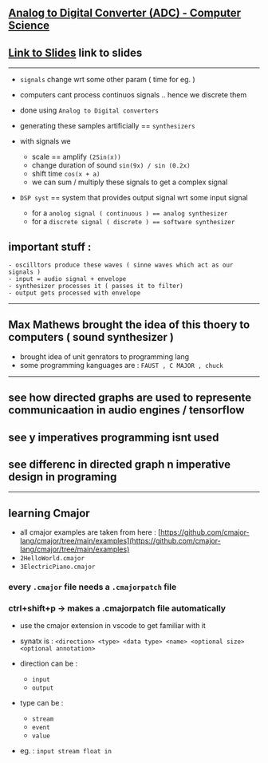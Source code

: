 ## [Analog to Digital Converter (ADC) - Computer Science](https://youtu.be/UNsZ1TzyMEk?si=rTAoz8YUntnGSWPz)

## [Link to Slides](https://data.audio.dev/talks/2023/practical-dsp-and-audio-programming/slides.pdf) link to slides
----------------------

- `signals` change wrt some other param ( time for eg. )

- computers cant process continuos signals .. hence we discrete them 
- done using `Analog to Digital converters`
- generating these samples artificially == `synthesizers`
- with signals we 
    - scale == amplify `(2Sin(x))`
    - change duration of sound `sin(9x) / sin (0.2x)`
    - shift time `cos(x + a)`
    - we can sum / multiply these signals to get a complex signal

- `DSP syst` == system that provides output signal wrt some input signal
    - for a `anolog signal ( continuous ) == analog synthesizer`
    - for a `discrete signal ( discrete ) == software synthesizer`

## important stuff : 

    - oscilltors produce these waves ( sinne waves which act as our signals )
    - input = audio signal + envelope
    - synthesizer processes it ( passes it to filter)
    - output gets processed with envelope

--------------

## Max Mathews brought the idea of this thoery to computers ( sound synthesizer )

- brought idea of unit genrators to programming lang
- some programming kanguages are :
`FAUST , C MAJOR , chuck`
   
--------------

## see how directed graphs are used to represente communicaation in audio engines / tensorflow
## see y imperatives programming isnt used 
## see differenc in directed graph n imperative design in programing  

------------

## learning Cmajor

- all cmajor examples are taken from here : [https://github.com/cmajor-lang/cmajor/tree/main/examples](https://github.com/cmajor-lang/cmajor/tree/main/examples)
- `2HelloWorld.cmajor`
- `3ElectricPiano.cmajor`

### every `.cmajor` file needs a `.cmajorpatch` file
### ctrl+shift+p -> makes a .cmajorpatch file automatically   

- use the cmajor extension in vscode to get familiar with it
- synatx is : 
`<direction> <type> <data type> <name> <optional size> <optional annotation>`

- direction can be : 
    - `input` 
    - `output`

- type can be : 
    - `stream`
    - `event`
    - `value`

- eg. : `input stream float in`

